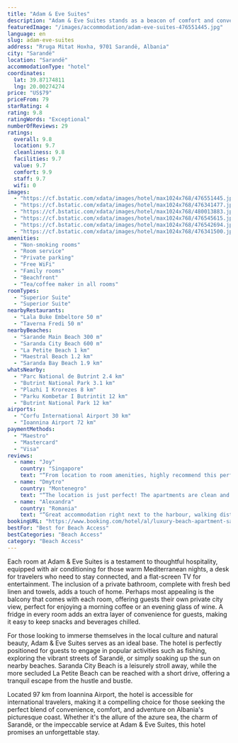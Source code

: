 ```yaml
---
title: "Adam & Eve Suites"
description: "Adam & Eve Suites stands as a beacon of comfort and convenience in the heart of Sarandë, merely a stone's throw away from the pristine Sarande Main Beach."
featuredImage: "/images/accommodation/adam-eve-suites-476551445.jpg"
language: en
slug: adam-eve-suites
address: "Rruga Mitat Hoxha, 9701 Sarandë, Albania"
city: "Sarandë"
location: "Sarandë"
accommodationType: "hotel"
coordinates:
  lat: 39.87174811
  lng: 20.00274274
price: "US$79"
priceFrom: 79
starRating: 4
rating: 9.8
ratingWords: "Exceptional"
numberOfReviews: 29
ratings:
  overall: 9.8
  location: 9.7
  cleanliness: 9.8
  facilities: 9.7
  value: 9.7
  comfort: 9.9
  staff: 9.7
  wifi: 0
images:
  - "https://cf.bstatic.com/xdata/images/hotel/max1024x768/476551445.jpg?k=98b50adea74e58d9e353554480c9aebe73b991b98f373b3e51841fba40e22579&o=&hp=1"
  - "https://cf.bstatic.com/xdata/images/hotel/max1024x768/476341477.jpg?k=e767404a35214802a14f2eca5e1ea639b20cad34acfca3d50a9820a3cbe737ad&o=&hp=1"
  - "https://cf.bstatic.com/xdata/images/hotel/max1024x768/480013883.jpg?k=9780afac2f9e7facdaec16c9112832ce813437265f02dfe438b596a116027fb8&o=&hp=1"
  - "https://cf.bstatic.com/xdata/images/hotel/max1024x768/476545615.jpg?k=393aae332f67ae89f28eedbc267be1b8c9581ad0051d10a57e9e064c5ff00eae&o=&hp=1"
  - "https://cf.bstatic.com/xdata/images/hotel/max1024x768/476542694.jpg?k=5f0fe6008b08febbd816f7065cde92e393a5904362b7d54f2ce2b93212c7d64b&o=&hp=1"
  - "https://cf.bstatic.com/xdata/images/hotel/max1024x768/476341500.jpg?k=0df23e00905fc557fbc653cbd4761af75c0500ffd889c8d2614ae4d0a336b010&o=&hp=1"
amenities:
  - "Non-smoking rooms"
  - "Room service"
  - "Private parking"
  - "Free WiFi"
  - "Family rooms"
  - "Beachfront"
  - "Tea/coffee maker in all rooms"
roomTypes:
  - "Superior Suite"
  - "Superior Suite"
nearbyRestaurants:
  - "Lala Buke Embeltore 50 m"
  - "Taverna Fredi 50 m"
nearbyBeaches:
  - "Sarande Main Beach 300 m"
  - "Saranda City Beach 600 m"
  - "La Petite Beach 1 km"
  - "Maestral Beach 1.2 km"
  - "Saranda Bay Beach 1.9 km"
whatsNearby:
  - "Parc National de Butrint 2.4 km"
  - "Butrint National Park 3.1 km"
  - "Plazhi I Krorezes 8 km"
  - "Parku Kombetar I Butrintit 12 km"
  - "Butrint National Park 12 km"
airports:
  - "Corfu International Airport 30 km"
  - "Ioannina Airport 72 km"
paymentMethods:
  - "Maestro"
  - "Mastercard"
  - "Visa"
reviews:
  - name: "Joy"
    country: "Singapore"
    text: "“From location to room amenities, highly recommend this perfect stay.”"
  - name: "Dmytro"
    country: "Montenegro"
    text: "“The location is just perfect! The apartments are clean and well equipped. There is private parking (500 Lek per day) at the port site. Restorans and shops just 5 min wolk”"
  - name: "Alexandra"
    country: "Romania"
    text: "“Great accommodation right next to the harbour, walking distance to all points of interest. The view from the small balcony was amazing.”"
bookingURL: "https://www.booking.com/hotel/al/luxury-beach-apartment-saranda.en-gb.html?aid=8035640"
bestFor: "Best for Beach Access"
bestCategories: "Beach Access"
category: "Beach Access"
---
```


Each room at Adam & Eve Suites is a testament to thoughtful hospitality, equipped with air conditioning for those warm Mediterranean nights, a desk for travelers who need to stay connected, and a flat-screen TV for entertainment. The inclusion of a private bathroom, complete with fresh bed linen and towels, adds a touch of home. Perhaps most appealing is the balcony that comes with each room, offering guests their own private city view, perfect for enjoying a morning coffee or an evening glass of wine. A fridge in every room adds an extra layer of convenience for guests, making it easy to keep snacks and beverages chilled.

For those looking to immerse themselves in the local culture and natural beauty, Adam & Eve Suites serves as an ideal base. The hotel is perfectly positioned for guests to engage in popular activities such as fishing, exploring the vibrant streets of Sarandë, or simply soaking up the sun on nearby beaches. Saranda City Beach is a leisurely stroll away, while the more secluded La Petite Beach can be reached with a short drive, offering a tranquil escape from the hustle and bustle.

Located 97 km from Ioannina Airport, the hotel is accessible for international travelers, making it a compelling choice for those seeking the perfect blend of convenience, comfort, and adventure on Albania's picturesque coast. Whether it's the allure of the azure sea, the charm of Sarandë, or the impeccable service at Adam & Eve Suites, this hotel promises an unforgettable stay.